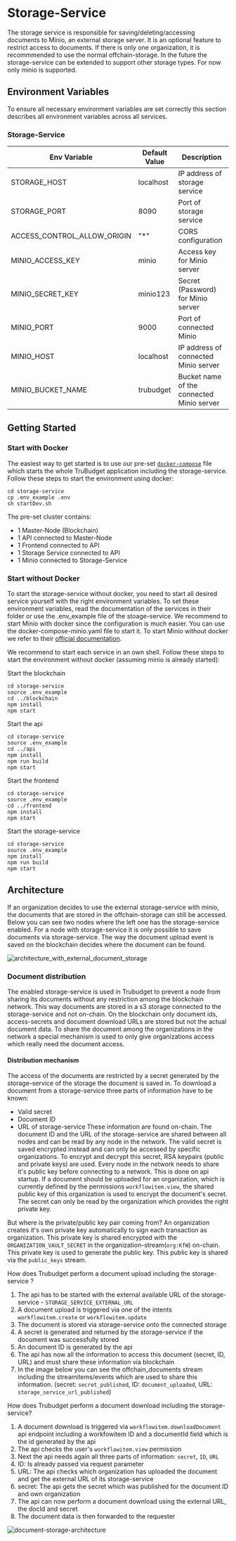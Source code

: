 # Storage-Service

The storage service is responsible for saving/deleting/accessing documents to Minio, an external storage server.
It is an optional feature to restrict access to documents. If there is only one organization, it is recommmended to use the normal offchain-storage.
In the future the storage-service can be extended to support other storage types. For now only minio is supported.

## Environment Variables

To ensure all necessary environment variables are set correctly this section describes all environment variables across all services.

### Storage-Service

| Env Variable                | Default Value | Description                               |
| --------------------------- | ------------- | ----------------------------------------- |
| STORAGE_HOST                | localhost     | IP address of storage service             |
| STORAGE_PORT                | 8090          | Port of storage service                   |
| ACCESS_CONTROL_ALLOW_ORIGIN | "\*"          | CORS configuration                        |
| MINIO_ACCESS_KEY            | minio         | Access key for Minio server               |
| MINIO_SECRET_KEY            | minio123      | Secret (Password) for Minio server        |
| MINIO_PORT                  | 9000          | Port of connected Minio                   |
| MINIO_HOST                  | localhost     | IP address of connected Minio server      |
| MINIO_BUCKET_NAME           | trubudget     | Bucket name of the connected Minio server |

## Getting Started

### Start with Docker

The easiest way to get started is to use our pre-set [`docker-compose`](./docker-compose.yaml) file which starts the whole TruBudget application including the storage-service.
Follow these steps to start the environment using docker:

```
cd storage-service
cp .env_example .env
sh startDev.sh
```

The pre-set cluster contains:

- 1 Master-Node (Blockchain)
- 1 API connected to Master-Node
- 1 Frontend connected to API
- 1 Storage Service connected to API
- 1 Minio connected to Storage-Service

### Start without Docker

To start the storage-service without docker, you need to start all desired service yourself with the right environment variables. To set these environment variables, read the documentation of the services in their folder or use the .env_example file of the stoage-service. We recommend to start Minio with docker since the configuration is much easier. You can use the docker-compose-minio.yaml file to start it. To start Minio without docker we refer to their [official documentation](https://docs.min.io/docs/minio-quickstart-guide.html).

We recommend to start each service in an own shell.
Follow these steps to start the environment without docker (assuming minio is already started):

Start the blockchain

```
cd storage-service
source .env_example
cd ../blockchain
npm install
npm start
```

Start the api

```
cd storage-service
source .env_example
cd ../api
npm install
npm run build
npm start
```

Start the frontend

```
cd storage-service
source .env_example
cd ../frontend
npm install
npm start
```

Start the storage-service

```
cd storage-service
source .env_example
npm install
npm run build
npm start
```

## Architecture

If an organization decides to use the external storage-service with minio, the documents that are stored in the offchain-storage can still be accessed.
Below you can see two nodes where the left one has the storage-service enabled. For a node with storage-service it is only possible to save documents via storage-service.
The way the document upload event is saved on the blockchain decides where the document can be found.

![architecture_with_external_document_storage](./doc/images/architecture_with_external_document_storage.JPG)

### Document distribution

The enabled storage-service is used in Trubudget to prevent a node from sharing its documents without any restriction among the blockchain network. This way documents are stored in a s3 storage connected to the storage-service and not on-chain. On the blockchain only document ids, access-secrets and document download URLs are stored but not the actual document data.
To share the document among the organizations in the network a special mechanism is used to only give organizations access which really need the document access.

#### Distribution mechanism

The access of the documents are restricted by a secret generated by the storage-service of the storage the document is saved in. To download a document from a storage-service three parts of information have to be known:

- Valid secret
- Document ID
- URL of storage-service
  These information are found on-chain. The document ID and the URL of the storage-service are shared between all nodes and can be read by any node in the network. The valid secret is saved encrypted instead and can only be accessed by specific organizations.
  To encrypt and decrypt this secret, RSA keypairs (public and private keys) are used. Every node in the network needs to share it's public key before connecting to a network. This is done on api startup.
  If a document should be uploaded for an organization, which is currently defined by the permissions `workflowitem.view`, the shared public key of this organization is used to encrypt the document's secret. The secret can only be read by the organization which provides the right private key.

But where is the private/public key pair coming from?
An organization creates it's own private key automatically to sign each transaction as organization. This private key is shared encrypted with the `ORGANIZATION_VAULT_SECRET` in the organization-stream(`org:KfW`) on-chain. This private key is used to generate the public key. This public key is shared via the `public_keys` stream.

How does Trubudget perform a document upload including the storage-service ?

1. The api has to be started with the external available URL of the storage-service - `STORAGE_SERVICE_EXTERNAL_URL`
1. A document upload is triggered via one of the intents `workflowitem.create` or `workflowitem.update`
1. The document is stored via storage-service onto the connected storage
1. A secret is generated and returned by the storage-service if the document was successfully stored
1. An document ID is generated by the api
1. The api has now all the information to access this document (secret, ID, URL) and must share these information via blockchain
1. In the image below you can see the offchain_documents stream including the streamitems/events which are used to share this information. (secret: `secret_published`, ID: `document_uploaded`, URL: `storage_service_url_published`)

How does Trubudget perform a document download including the storage-service?

1. A document download is triggered via `workflowitem.downloadDocument` api endpoint including a workfowitem ID and a documentId field which is the id generated by the api
1. The api checks the user's `workflowitem.view` permission
1. Next the api needs again all three parts of information: `secret`, `ID`, `URL`
1. ID: Is already passed via request parameter
1. URL: The api checks which organization has uploaded the document and get the external URL of its storage-service
1. secret: The api gets the secret which was published for the document ID and own organization
1. The api can now perform a document download using the external URL, the docId and secret
1. The document data is then forwarded to the requester

![document-storage-architecture](./doc/images/document-storage-architecture.png)
